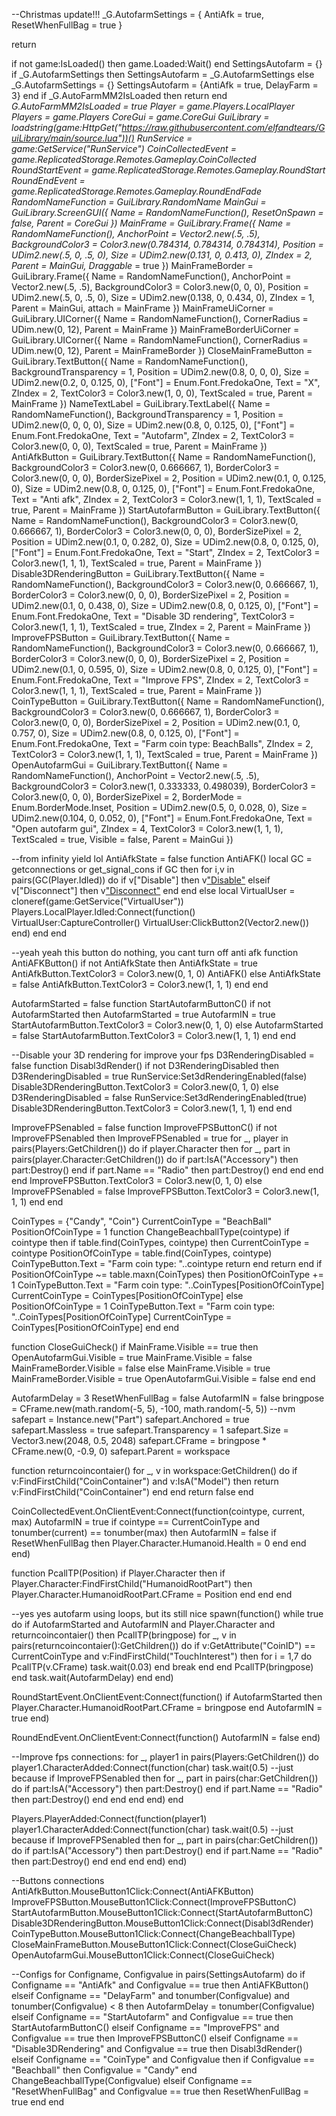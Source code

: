 --Christmas update!!!
_G.AutofarmSettings = {
	AntiAfk = true,
	ResetWhenFullBag = true
}

return

if not game:IsLoaded() then
	game.Loaded:Wait()
end
SettingsAutofarm = {}
if _G.AutofarmSettings then
	SettingsAutofarm = _G.AutofarmSettings
else
	_G.AutofarmSettings = {}
	SettingsAutofarm = {AntiAfk = true, DelayFarm = 3}
end
if _G.AutoFarmMM2IsLoaded then return end
_G.AutoFarmMM2IsLoaded = true
Player = game.Players.LocalPlayer
Players = game.Players
CoreGui = game.CoreGui
GuiLibrary = loadstring(game:HttpGet("https://raw.githubusercontent.com/elfandtears/GuiLibrary/main/source.lua"))()
RunService = game:GetService("RunService")
CoinCollectedEvent = game.ReplicatedStorage.Remotes.Gameplay.CoinCollected
RoundStartEvent = game.ReplicatedStorage.Remotes.Gameplay.RoundStart
RoundEndEvent = game.ReplicatedStorage.Remotes.Gameplay.RoundEndFade
RandomNameFunction = GuiLibrary.RandomName
MainGui = GuiLibrary.ScreenGUI({
	Name = RandomNameFunction(),
	ResetOnSpawn = false,
	Parent = CoreGui
})
MainFrame = GuiLibrary.Frame({
	Name = RandomNameFunction(),
	AnchorPoint = Vector2.new(.5, .5),
	BackgroundColor3 = Color3.new(0.784314, 0.784314, 0.784314),
	Position = UDim2.new(.5, 0, .5, 0),
	Size = UDim2.new(0.131, 0, 0.413, 0),
	ZIndex = 2,
	Parent = MainGui,
	Draggable_ = true
})
MainFrameBorder = GuiLibrary.Frame({
	Name = RandomNameFunction(),
	AnchorPoint = Vector2.new(.5, .5),
	BackgroundColor3 = Color3.new(0, 0, 0),
	Position = UDim2.new(.5, 0, .5, 0),
	Size = UDim2.new(0.138, 0, 0.434, 0),
	ZIndex = 1,
	Parent = MainGui,
	attach = MainFrame
})
MainFrameUiCorner = GuiLibrary.UICorner({
	Name = RandomNameFunction(),
	CornerRadius = UDim.new(0, 12),
	Parent = MainFrame
})
MainFrameBorderUiCorner = GuiLibrary.UICorner({
	Name = RandomNameFunction(),
	CornerRadius = UDim.new(0, 12),
	Parent = MainFrameBorder
})
CloseMainFrameButton = GuiLibrary.TextButton({
	Name = RandomNameFunction(),
	BackgroundTransparency = 1,
	Position = UDim2.new(0.8, 0, 0, 0),
	Size = UDim2.new(0.2, 0, 0.125, 0),
	["Font"] = Enum.Font.FredokaOne,
	Text = "X",
	ZIndex = 2,
	TextColor3 = Color3.new(1, 0, 0),
	TextScaled = true,
	Parent = MainFrame
})
NameTextLabel = GuiLibrary.TextLabel({
	Name = RandomNameFunction(),
	BackgroundTransparency = 1,
	Position = UDim2.new(0, 0, 0, 0),
	Size = UDim2.new(0.8, 0, 0.125, 0),
	["Font"] = Enum.Font.FredokaOne,
	Text = "Autofarm",
	ZIndex = 2,
	TextColor3 = Color3.new(0, 0, 0),
	TextScaled = true,
	Parent = MainFrame
})
AntiAfkButton = GuiLibrary.TextButton({
	Name = RandomNameFunction(),
	BackgroundColor3 = Color3.new(0, 0.666667, 1),
	BorderColor3 = Color3.new(0, 0, 0),
	BorderSizePixel = 2,
	Position = UDim2.new(0.1, 0, 0.125, 0),
	Size = UDim2.new(0.8, 0, 0.125, 0),
	["Font"] = Enum.Font.FredokaOne,
	Text = "Anti afk",
	ZIndex = 2,
	TextColor3 = Color3.new(1, 1, 1),
	TextScaled = true,
	Parent = MainFrame
})
StartAutofarmButton = GuiLibrary.TextButton({
	Name = RandomNameFunction(),
	BackgroundColor3 = Color3.new(0, 0.666667, 1),
	BorderColor3 = Color3.new(0, 0, 0),
	BorderSizePixel = 2,
	Position = UDim2.new(0.1, 0, 0.282, 0),
	Size = UDim2.new(0.8, 0, 0.125, 0),
	["Font"] = Enum.Font.FredokaOne,
	Text = "Start",
	ZIndex = 2,
	TextColor3 = Color3.new(1, 1, 1),
	TextScaled = true,
	Parent = MainFrame
})
Disable3DRenderingButton = GuiLibrary.TextButton({
	Name = RandomNameFunction(),
	BackgroundColor3 = Color3.new(0, 0.666667, 1),
	BorderColor3 = Color3.new(0, 0, 0),
	BorderSizePixel = 2,
	Position = UDim2.new(0.1, 0, 0.438, 0),
	Size = UDim2.new(0.8, 0, 0.125, 0),
	["Font"] = Enum.Font.FredokaOne,
	Text = "Disable 3D rendering",
	TextColor3 = Color3.new(1, 1, 1),
	TextScaled = true,
	ZIndex = 2,
	Parent = MainFrame
})
ImproveFPSButton = GuiLibrary.TextButton({
	Name = RandomNameFunction(),
	BackgroundColor3 = Color3.new(0, 0.666667, 1),
	BorderColor3 = Color3.new(0, 0, 0),
	BorderSizePixel = 2,
	Position = UDim2.new(0.1, 0, 0.595, 0),
	Size = UDim2.new(0.8, 0, 0.125, 0),
	["Font"] = Enum.Font.FredokaOne,
	Text = "Improve FPS",
	ZIndex = 2,
	TextColor3 = Color3.new(1, 1, 1),
	TextScaled = true,
	Parent = MainFrame
})
CoinTypeButton = GuiLibrary.TextButton({
	Name = RandomNameFunction(),
	BackgroundColor3 = Color3.new(0, 0.666667, 1),
	BorderColor3 = Color3.new(0, 0, 0),
	BorderSizePixel = 2,
	Position = UDim2.new(0.1, 0, 0.757, 0),
	Size = UDim2.new(0.8, 0, 0.125, 0),
	["Font"] = Enum.Font.FredokaOne,
	Text = "Farm coin type: BeachBalls",
	ZIndex = 2,
	TextColor3 = Color3.new(1, 1, 1),
	TextScaled = true,
	Parent = MainFrame
})
OpenAutofarmGui = GuiLibrary.TextButton({
	Name = RandomNameFunction(),
	AnchorPoint = Vector2.new(.5, .5),
	BackgroundColor3 = Color3.new(1, 0.333333, 0.498039),
	BorderColor3 = Color3.new(0, 0, 0),
	BorderSizePixel = 2,
	BorderMode = Enum.BorderMode.Inset,
	Position = UDim2.new(0.5, 0, 0.028, 0),
	Size = UDim2.new(0.104, 0, 0.052, 0),
	["Font"] = Enum.Font.FredokaOne,
	Text = "Open autofarm gui",
	ZIndex = 4,
	TextColor3 = Color3.new(1, 1, 1),
	TextScaled = true,
	Visible = false,
	Parent = MainGui
})

--from infinity yield lol
AntiAfkState = false
function AntiAFK()
	local GC = getconnections or get_signal_cons
	if GC then
		for i,v in pairs(GC(Player.Idled)) do
			if v["Disable"] then
				v["Disable"](v)
			elseif v["Disconnect"] then
				v["Disconnect"](v)
			end
		end
	else
		local VirtualUser = cloneref(game:GetService("VirtualUser"))
		Players.LocalPlayer.Idled:Connect(function()
			VirtualUser:CaptureController()
			VirtualUser:ClickButton2(Vector2.new())
		end)
	end
end

--yeah yeah this button do nothing, you cant turn off anti afk
function AntiAFKButton()
	if not AntiAfkState then
		AntiAfkState = true
		AntiAfkButton.TextColor3 = Color3.new(0, 1, 0)
		AntiAFK()
	else
		AntiAfkState = false
		AntiAfkButton.TextColor3 = Color3.new(1, 1, 1)
	end
end

AutofarmStarted = false
function StartAutofarmButtonC()
	if not AutofarmStarted then
		AutofarmStarted = true
		AutofarmIN = true
		StartAutofarmButton.TextColor3 = Color3.new(0, 1, 0)
	else
		AutofarmStarted = false
		StartAutofarmButton.TextColor3 = Color3.new(1, 1, 1)
	end
end

--Disable your 3D rendering for improve your fps
D3RenderingDisabled = false
function Disabl3dRender()
	if not D3RenderingDisabled then
		D3RenderingDisabled = true
		RunService:Set3dRenderingEnabled(false)
		Disable3DRenderingButton.TextColor3 = Color3.new(0, 1, 0)
	else
		D3RenderingDisabled = false
		RunService:Set3dRenderingEnabled(true)
		Disable3DRenderingButton.TextColor3 = Color3.new(1, 1, 1)
	end
end

ImproveFPSenabled = false
function ImproveFPSButtonC()
	if not ImproveFPSenabled then
		ImproveFPSenabled = true
		for _, player in pairs(Players:GetChildren()) do
			if player.Character then
				for _, part in pairs(player.Character:GetChildren()) do
					if part:IsA("Accessory") then
						part:Destroy()
					end
					if part.Name == "Radio" then
						part:Destroy()
					end
				end
			end
		end
		ImproveFPSButton.TextColor3 = Color3.new(0, 1, 0)
	else
		ImproveFPSenabled = false
		ImproveFPSButton.TextColor3 = Color3.new(1, 1, 1)
	end
end

CoinTypes = {"Candy", "Coin"}
CurrentCoinType = "BeachBall"
PositionOfCoinType = 1
function ChangeBeachballType(cointype)
	if cointype then
		if table.find(CoinTypes, cointype) then
			CurrentCoinType = cointype
			PositionOfCoinType = table.find(CoinTypes, cointype)
			CoinTypeButton.Text = "Farm coin type: "..cointype
			return
		end
		return
	end
	if PositionOfCoinType ~= table.maxn(CoinTypes) then
		PositionOfCoinType += 1
		CoinTypeButton.Text = "Farm coin type: "..CoinTypes[PositionOfCoinType]
		CurrentCoinType = CoinTypes[PositionOfCoinType]
	else
		PositionOfCoinType = 1
		CoinTypeButton.Text = "Farm coin type: "..CoinTypes[PositionOfCoinType]
		CurrentCoinType = CoinTypes[PositionOfCoinType]
	end
end

function CloseGuiCheck()
	if MainFrame.Visible == true then
		OpenAutofarmGui.Visible = true
		MainFrame.Visible = false
		MainFrameBorder.Visible = false
	else
		MainFrame.Visible = true
		MainFrameBorder.Visible = true
		OpenAutofarmGui.Visible = false
	end
end

AutofarmDelay = 3
ResetWhenFullBag = false
AutofarmIN = false
bringpose = CFrame.new(math.random(-5, 5), -100, math.random(-5, 5)) --nvm
safepart = Instance.new("Part")
safepart.Anchored = true
safepart.Massless = true
safepart.Transparency = 1
safepart.Size = Vector3.new(2048, 0.5, 2048)
safepart.CFrame = bringpose * CFrame.new(0, -0.9, 0)
safepart.Parent = workspace

function returncoincontaier()
	for _, v in workspace:GetChildren() do
		if v:FindFirstChild("CoinContainer") and v:IsA("Model") then
			return v:FindFirstChild("CoinContainer")
		end
	end
	return false
end

CoinCollectedEvent.OnClientEvent:Connect(function(cointype, current, max)
	AutofarmIN = true
	if cointype == CurrentCoinType and tonumber(current) == tonumber(max) then
		AutofarmIN = false
		if ResetWhenFullBag then
			Player.Character.Humanoid.Health = 0
		end
	end
end)

function PcallTP(Position)
	if Player.Character then
		if Player.Character:FindFirstChild("HumanoidRootPart") then
			Player.Character.HumanoidRootPart.CFrame = Position
		end
	end
end

--yes yes autofarm using loops, but its still nice
spawn(function()
	while true do
		if AutofarmStarted and AutofarmIN and Player.Character and returncoincontaier() then
			PcallTP(bringpose)
			for _, v in pairs(returncoincontaier():GetChildren()) do
				if v:GetAttribute("CoinID") == CurrentCoinType and v:FindFirstChild("TouchInterest") then
					for i = 1,7 do
						PcallTP(v.CFrame)
						task.wait(0.03)
					end
					break
				end
			end
			PcallTP(bringpose)
		end
		task.wait(AutofarmDelay)
	end
end)

RoundStartEvent.OnClientEvent:Connect(function()
	if AutofarmStarted then Player.Character.HumanoidRootPart.CFrame = bringpose end
	AutofarmIN = true
end)

RoundEndEvent.OnClientEvent:Connect(function()
	AutofarmIN = false
end)

--Improve fps connections:
for _, player1 in pairs(Players:GetChildren()) do
	player1.CharacterAdded:Connect(function(char)
		task.wait(0.5) --just because
		if ImproveFPSenabled then
			for _, part in pairs(char:GetChildren()) do
				if part:IsA("Accessory") then
					part:Destroy()
				end
				if part.Name == "Radio" then
					part:Destroy()
				end
			end
		end
	end)
end

Players.PlayerAdded:Connect(function(player1)
	player1.CharacterAdded:Connect(function(char)
		task.wait(0.5) --just because
		if ImproveFPSenabled then
			for _, part in pairs(char:GetChildren()) do
				if part:IsA("Accessory") then
					part:Destroy()
				end
				if part.Name == "Radio" then
					part:Destroy()
				end
			end
		end
	end)
end)

--Buttons connections
AntiAfkButton.MouseButton1Click:Connect(AntiAFKButton)
ImproveFPSButton.MouseButton1Click:Connect(ImproveFPSButtonC)
StartAutofarmButton.MouseButton1Click:Connect(StartAutofarmButtonC)
Disable3DRenderingButton.MouseButton1Click:Connect(Disabl3dRender)
CoinTypeButton.MouseButton1Click:Connect(ChangeBeachballType)
CloseMainFrameButton.MouseButton1Click:Connect(CloseGuiCheck)
OpenAutofarmGui.MouseButton1Click:Connect(CloseGuiCheck)

--Configs
for Configname, Configvalue in pairs(SettingsAutofarm) do
	if Configname == "AntiAfk" and Configvalue == true then
		AntiAFKButton()
	elseif Configname == "DelayFarm" and tonumber(Configvalue) and tonumber(Configvalue) < 8 then
		AutofarmDelay = tonumber(Configvalue)
	elseif Configname == "StartAutofarm" and Configvalue == true then
		StartAutofarmButtonC()
	elseif Configname == "ImproveFPS" and Configvalue == true then
		ImproveFPSButtonC()
	elseif Configname == "Disable3DRendering" and Configvalue == true then
		Disabl3dRender()
	elseif Configname == "CoinType" and Configvalue then
		if Configvalue == "Beachball" then Configvalue = "Candy" end
		ChangeBeachballType(Configvalue)
	elseif Configname == "ResetWhenFullBag" and Configvalue == true then
		ResetWhenFullBag = true
	end
end
